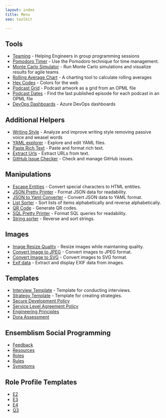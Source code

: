 ```yaml
---
layout: index
title: Menu
seo: toolkit

---
```


## Tools

* [Teaming](/teaming) - Helping Engineers in group programming sessions
* [Pomodoro Timer](/pomodoro) - Use the Pomodoro technique for time management.
* [Monte Carlo Simulator](/monte-carlo) - Run Monte Carlo simulations and visualize results for agile teams
* [Rolling Average Chart](/rolling-average) - A charting tool to calculate rolling averages
* [Hex Codes](/hex-codes) - Colors for the web
* [Podcast Grid](/podcast-grid) - Podcast artwork as a grid from an OPML file
* [Podcast Dates](/podcast-dates) - Find the last published episode for each podcast in an OPML file
* [DevOps Dashboards](/devops) - Azure DevOps dashboards

## Additional Helpers

* [Writing Style](/writing-style) - Analyze and improve writing style removing passive voice and weasel words
* [YAML explorer](/yaml-explorer) - Explore and edit YAML files.
* [Paste Rich Text](/paste-rich-text) - Paste and format rich text.
* [Extract Urls](/extract-urls) - Extract URLs from text.
* [GitHub Issue Checker](/github-issue) - Check and manage GitHub issues.

## Manipulations

* [Escape Entities](/escape-entities) - Convert special characters to HTML entities.
* [JSON Pretty Printer](/json-pretty-printer) - Format JSON data for readability.
* [JSON to Yaml Converter](/json-to-yaml) - Convert JSON data to YAML format.
* [List Sorter](/list-sorter) - Sort lists of items alphabetically and reverse alphabetically.
* [QR Code](/qr) - Generate QR codes.
* [SQL Pretty Printer](/sql-pretty-printer) - Format SQL queries for readability.
* [String sorter](/string-sorter) - Reverse and sort strings.

## Images

* [Image Resize Quality](/image-resize-quality) - Resize images while maintaining quality.
* [Convert Image to JPEG](/image-to-jpeg) - Convert images to JPEG format.
* [Convert Image to SVG](/image-to-svg) - Convert images to SVG format.
* [Exif data](/exif) - Extract and display EXIF data from images.

## Templates

* [Interview Template](/interview-template) - Template for conducting interviews.
* [Strategy Template](/strategy-template) - Template for creating strategies.
* [Secure Development Policy](/secure-dev-policy)
* [Service Level Agreement Policy](/Service-level-agreement-policy)
* [Engineering Principles](/principles)
* [Dora Assessment](/dora-assessment)

## Ensemblism Social Programming

* [Feedback](/ensemblism/feedback)
* [Resources](/ensemblism/resources)
* [Roles](/ensenblism/roles)
* [Rules](/ensemblism/rules)
* [Symptoms](/ensemblism/symptoms) 


## Role Profile Templates

* [E2](/e2)
* [E3](/e3)
* [E4](/e4)
* [Q3](/q3)
